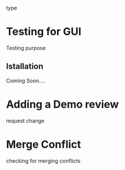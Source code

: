 type


# Testing for GUI
Testing purpose

## Istallation
Coming Soon....


# Adding a Demo review 
request change

# Merge Conflict
checking for merging conflicts
